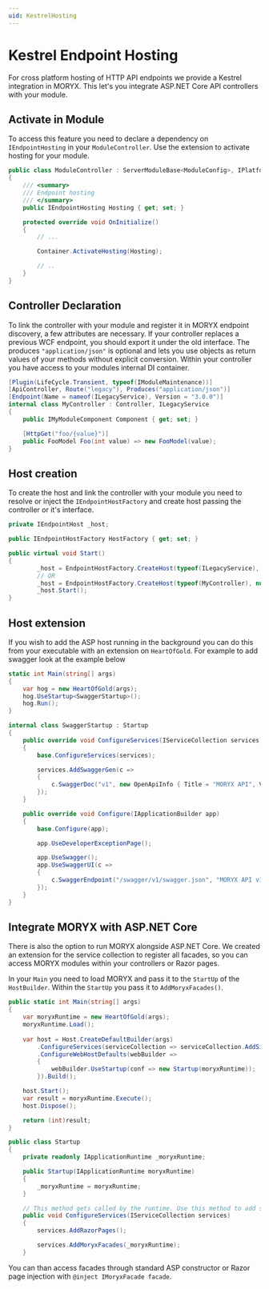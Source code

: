 ```yaml
---
uid: KestrelHosting
---
```

# Kestrel Endpoint Hosting

For cross platform hosting of HTTP API endpoints we provide a Kestrel integration in MORYX. This let's you integrate ASP.NET Core API controllers with your module.

## Activate in Module

To access this feature you need to declare a dependency on `IEndpointHosting` in your `ModuleController`. Use the extension to activate hosting for your module.

```cs
public class ModuleController : ServerModuleBase<ModuleConfig>, IPlatformModule
{
    /// <summary>
    /// Endpoint hosting
    /// </summary>
    public IEndpointHosting Hosting { get; set; }

    protected override void OnInitialize()
    {
        // ...

        Container.ActivateHosting(Hosting);

        // ..
    }
}
```

## Controller Declaration

To link the controller with your module and register it in MORYX endpoint discovery, a few attributes are necessary. If your controller replaces a previous WCF endpoint, you should export it under the old interface. The produces `"application/json"` is optional and lets you use objects as return values of your methods without explicit conversion. Within your controller you have access to your modules internal DI container.

```cs
[Plugin(LifeCycle.Transient, typeof(IModuleMaintenance))]
[ApiController, Route("legacy"), Produces("application/json")]
[Endpoint(Name = nameof(ILegacyService), Version = "3.0.0")]
internal class MyController : Controller, ILegacyService
{
    public IMyModuleComponent Component { get; set; }

    [HttpGet("foo/{value}")]
    public FooModel Foo(int value) => new FooModel(value);
}
```

## Host creation

To create the host and link the controller with your module you need to resolve or inject the `IEndpointHostFactory` and create host passing the controller or it's interface.

```cs
private IEndpointHost _host;

public IEndpointHostFactory HostFactory { get; set; }

public virtual void Start()
{
        _host = EndpointHostFactory.CreateHost(typeof(ILegacyService), null);
        // OR
        _host = EndpointHostFactory.CreateHost(typeof(MyController), null);
        _host.Start();
}
```

## Host extension

If you wish to add the ASP host running in the background you can do this from your executable with an extension on `HeartOfGold`. For example to add swagger look at the example below

```cs
static int Main(string[] args)
{
    var hog = new HeartOfGold(args);
    hog.UseStartup<SwaggerStartup>();
    hog.Run();
}

internal class SwaggerStartup : Startup
{
    public override void ConfigureServices(IServiceCollection services)
    {
        base.ConfigureServices(services);

        services.AddSwaggerGen(c =>
        {
            c.SwaggerDoc("v1", new OpenApiInfo { Title = "MORYX API", Version = "v1" });
        });
    }

    public override void Configure(IApplicationBuilder app)
    {
        base.Configure(app);

        app.UseDeveloperExceptionPage();

        app.UseSwagger();
        app.UseSwaggerUI(c =>
        {
            c.SwaggerEndpoint("/swagger/v1/swagger.json", "MORYX API v1");
        });
    }
}
```

## Integrate MORYX with ASP.NET Core

There is also the option to run MORYX alongside ASP.NET Core. We created an extension for the service collection to register all facades, so you can access MORYX modules within your controllers or Razor pages. 

In your `Main` you need to load MORYX and pass it to the `StartUp` of the `HostBuilder`. Within the `StartUp` you pass it to `AddMoryxFacades()`.

````cs
public static int Main(string[] args)
{
    var moryxRuntime = new HeartOfGold(args);
    moryxRuntime.Load();
    
    var host = Host.CreateDefaultBuilder(args)
        .ConfigureServices(serviceCollection => serviceCollection.AddSingleton(typeof(IApplicationRuntime), moryxRuntime))
        .ConfigureWebHostDefaults(webBuilder =>
        {
            webBuilder.UseStartup(conf => new Startup(moryxRuntime));
        }).Build();

    host.Start();
    var result = moryxRuntime.Execute();
    host.Dispose();

    return (int)result;
}

public class Startup
{
    private readonly IApplicationRuntime _moryxRuntime;

    public Startup(IApplicationRuntime moryxRuntime)
    {
        _moryxRuntime = moryxRuntime;
    }

    // This method gets called by the runtime. Use this method to add services to the container.
    public void ConfigureServices(IServiceCollection services)
    {
        services.AddRazorPages();

        services.AddMoryxFacades(_moryxRuntime);
    }
````

You can than access facades through standard ASP constructor or Razor page injection with `@inject IMoryxFacade facade`.